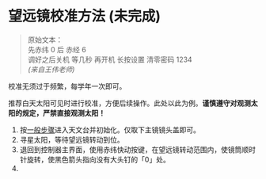 # 望远镜校准方法 (未完成)

> 原始文本：  
> 先赤纬 0 后 赤经 6  
> 调好之后关机 等几秒 再开机 长按设置 清零密码 1234  
> *(来自王伟老师)*

校准无须过于频繁，每学年一次即可。

推荐白天太阳可见时进行校准，方便后续操作。此处以此为例。**谨慎遵守对观测太阳的规定，严禁直接观测太阳！**

1. 按[一般步骤](major_telescope.md)进入天文台并初始化。仅取下主镜镜头盖即可。
2. 寻星太阳，等待望远镜转动到位。
3. 退回到控制器主界面，使用赤纬快动按键，在望远镜转动范围内，使镜筒顺时针旋转，使黑色箭头指向没有大头钉的「0」处。
4. 
